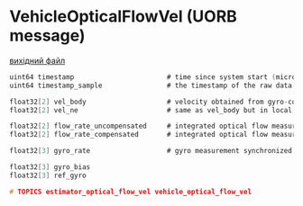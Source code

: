 # VehicleOpticalFlowVel (UORB message)



[вихідний файл](https://github.com/PX4/PX4-Autopilot/blob/main/msg/VehicleOpticalFlowVel.msg)

```c
uint64 timestamp                       # time since system start (microseconds)
uint64 timestamp_sample                # the timestamp of the raw data (microseconds)

float32[2] vel_body                    # velocity obtained from gyro-compensated and distance-scaled optical flow raw measurements in body frame(m/s)
float32[2] vel_ne                      # same as vel_body but in local frame (m/s)

float32[2] flow_rate_uncompensated     # integrated optical flow measurement (rad/s)
float32[2] flow_rate_compensated       # integrated optical flow measurement compensated for angular motion (rad/s)

float32[3] gyro_rate                   # gyro measurement synchronized with flow measurements (rad/s)

float32[3] gyro_bias
float32[3] ref_gyro

# TOPICS estimator_optical_flow_vel vehicle_optical_flow_vel

```

